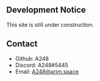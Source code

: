 ## Development Notice

This site is still under construction.

## Contact

* Github: A248
* Discord: A248#5445
* Email: A248@arim.space

